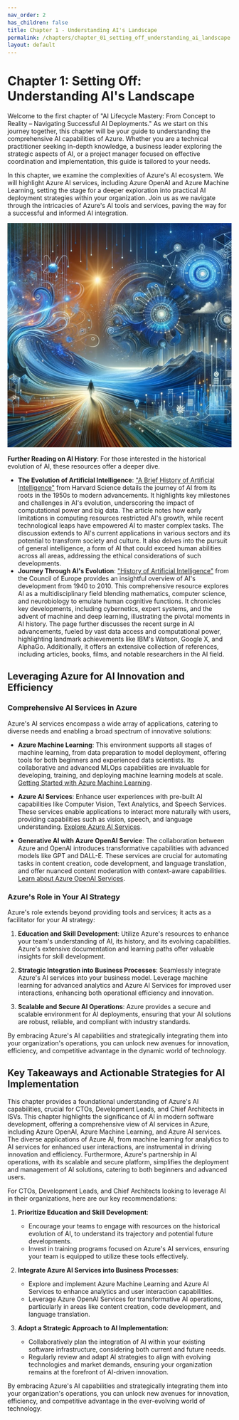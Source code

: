```yaml
---
nav_order: 2
has_children: false
title: Chapter 1 - Understanding AI's Landscape
permalink: /chapters/chapter_01_setting_off_understanding_ai_landscape
layout: default
---
```


# Chapter 1: Setting Off: Understanding AI's Landscape

Welcome to the first chapter of "AI Lifecycle Mastery: From Concept to Reality – Navigating Successful AI Deployments." As we start on this journey together, this chapter will be your guide to understanding the comprehensive AI capabilities of Azure. Whether you are a technical practitioner seeking in-depth knowledge, a business leader exploring the strategic aspects of AI, or a project manager focused on effective coordination and implementation, this guide is tailored to your needs.

In this chapter, we examine the complexities of Azure's AI ecosystem. We will highlight Azure AI services, including Azure OpenAI and Azure Machine Learning, setting the stage for a deeper exploration into practical AI deployment strategies within your organization. Join us as we navigate through the intricacies of Azure's AI tools and services, paving the way for a successful and informed AI integration.

![Setting Off: Understanding AIs Landscape](./../media/chapter1.jpg)

**Further Reading on AI History**: For those interested in the historical evolution of AI, these resources offer a deeper dive.

- **The Evolution of Artificial Intelligence**: ["A Brief History of Artificial Intelligence"](https://sitn.hms.harvard.edu/flash/2017/history-artificial-intelligence/) from Harvard Science details the journey of AI from its roots in the 1950s to modern advancements. It highlights key milestones and challenges in AI's evolution, underscoring the impact of computational power and big data. The article notes how early limitations in computing resources restricted AI's growth, while recent technological leaps have empowered AI to master complex tasks. The discussion extends to AI's current applications in various sectors and its potential to transform society and culture. It also delves into the pursuit of general intelligence, a form of AI that could exceed human abilities across all areas, addressing the ethical considerations of such developments.
- **Journey Through AI's Evolution**: ["History of Artificial Intelligence"](https://www.coe.int/en/web/artificial-intelligence/history-of-ai) from the Council of Europe provides an insightful overview of AI's development from 1940 to 2010. This comprehensive resource explores AI as a multidisciplinary field blending mathematics, computer science, and neurobiology to emulate human cognitive functions. It chronicles key developments, including cybernetics, expert systems, and the advent of machine and deep learning, illustrating the pivotal moments in AI history. The page further discusses the recent surge in AI advancements, fueled by vast data access and computational power, highlighting landmark achievements like IBM's Watson, Google X, and AlphaGo. Additionally, it offers an extensive collection of references, including articles, books, films, and notable researchers in the AI field.

## Leveraging Azure for AI Innovation and Efficiency

### Comprehensive AI Services in Azure

Azure's AI services encompass a wide array of applications, catering to diverse needs and enabling a broad spectrum of innovative solutions:

- **Azure Machine Learning**: This environment supports all stages of machine learning, from data preparation to model deployment, offering tools for both beginners and experienced data scientists. Its collaborative and advanced MLOps capabilities are invaluable for developing, training, and deploying machine learning models at scale. [Getting Started with Azure Machine Learning](https://docs.microsoft.com/azure/machine-learning/).

- **Azure AI Services**: Enhance user experiences with pre-built AI capabilities like Computer Vision, Text Analytics, and Speech Services. These services enable applications to interact more naturally with users, providing capabilities such as vision, speech, and language understanding. [Explore Azure AI Services](https://learn.microsoft.com/azure/ai-services/).

- **Generative AI with Azure OpenAI Service**: The collaboration between Azure and OpenAI introduces transformative capabilities with advanced models like GPT and DALL-E. These services are crucial for automating tasks in content creation, code development, and language translation, and offer nuanced content moderation with context-aware capabilities. [Learn about Azure OpenAI Services](https://learn.microsoft.com/azure/ai-services/openai/).

### Azure's Role in Your AI Strategy

Azure's role extends beyond providing tools and services; it acts as a facilitator for your AI strategy:

1. **Education and Skill Development**: Utilize Azure's resources to enhance your team's understanding of AI, its history, and its evolving capabilities. Azure's extensive documentation and learning paths offer valuable insights for skill development.

2. **Strategic Integration into Business Processes**: Seamlessly integrate Azure's AI services into your business model. Leverage machine learning for advanced analytics and Azure AI Services for improved user interactions, enhancing both operational efficiency and innovation.

3. **Scalable and Secure AI Operations**: Azure provides a secure and scalable environment for AI deployments, ensuring that your AI solutions are robust, reliable, and compliant with industry standards.

By embracing Azure's AI capabilities and strategically integrating them into your organization's operations, you can unlock new avenues for innovation, efficiency, and competitive advantage in the dynamic world of technology.

## Key Takeaways and Actionable Strategies for AI Implementation

This chapter provides a foundational understanding of Azure's AI capabilities, crucial for CTOs, Development Leads, and Chief Architects in ISVs. This chapter highlights the significance of AI in modern software development, offering a comprehensive view of AI services in Azure, including Azure OpenAI, Azure Machine Learning, and Azure AI services. The diverse applications of Azure AI, from machine learning for analytics to AI services for enhanced user interactions, are instrumental in driving innovation and efficiency. Furthermore, Azure's partnership in AI operations, with its scalable and secure platform, simplifies the deployment and management of AI solutions, catering to both beginners and advanced users.

For CTOs, Development Leads, and Chief Architects looking to leverage AI in their organizations, here are our key recommendations:

1. **Prioritize Education and Skill Development**:
   - Encourage your teams to engage with resources on the historical evolution of AI, to understand its trajectory and potential future developments.
   - Invest in training programs focused on Azure's AI services, ensuring your team is equipped to utilize these tools effectively.

2. **Integrate Azure AI Services into Business Processes**:
   - Explore and implement Azure Machine Learning and Azure AI Services to enhance analytics and user interaction capabilities.
   - Leverage Azure OpenAI Services for transformative AI operations, particularly in areas like content creation, code development, and language translation.

3. **Adopt a Strategic Approach to AI Implementation**:
   - Collaboratively plan the integration of AI within your existing software infrastructure, considering both current and future needs.
   - Regularly review and adapt AI strategies to align with evolving technologies and market demands, ensuring your organization remains at the forefront of AI-driven innovation.

By embracing Azure's AI capabilities and strategically integrating them into your organization's operations, you can unlock new avenues for innovation, efficiency, and competitive advantage in the ever-evolving world of technology.
